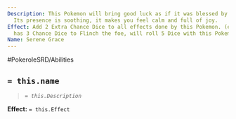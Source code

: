 ```yaml
---
Description: This Pokemon will bring good luck as if it was blessed by the heavens.
  Its presence is soothing, it makes you feel calm and full of joy.
Effect: Add 2 Extra Chance Dice to all effects done by this Pokemon. (e.g. A move
  has 3 Chance Dice to Flinch the foe, will roll 5 Dice with this Pokemon)
Name: Serene Grace
---
```


#PokeroleSRD/Abilities

## `= this.name`

> *`= this.Description`*

**Effect:** `= this.Effect`
